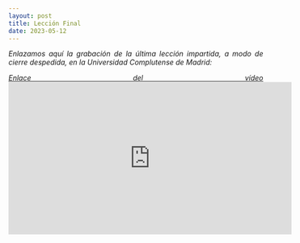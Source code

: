 ```yaml
---
layout: post
title: Lección Final
date: 2023-05-12
---
```

<p style='text-align: justify;'><em>Enlazamos aquí la grabación de la última lección impartida, a modo de cierre despedida, en la Universidad Complutense de Madrid:

<p style='text-align: justify;'><em><a href="https://youtu.be/GzX7ZAj3gSY">Enlace del vídeo</a>

<iframe width="560" height="302" src="https://youtu.be/GzX7ZAj3gSY" frameborder="0" allow="accelerometer; autoplay; encrypted-media; gyroscope; picture-in-picture" allowfullscreen></iframe>

